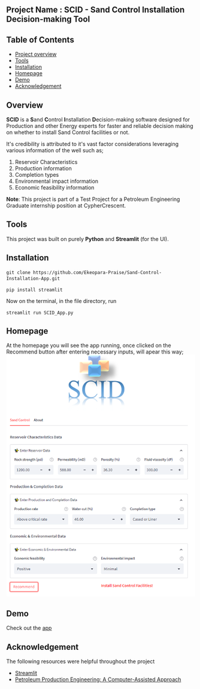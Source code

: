 ## Project Name : SCID - Sand Control Installation Decision-making Tool

## Table of Contents
- [Project overview](#Overview)
- [Tools](#Tools)
- [Installation](#Installation)
- [Homepage](Homepage)
- [Demo](#Demo)
- [Acknowledgement](#Acknowledgement)

## Overview
**SCID** is a **S**and **C**ontrol **I**nstallation **D**ecision-making software designed for Production and other Energy experts 
for faster and reliable decision making on whether to install Sand Control facilities or not. 

It's credibility is attributed to it's vast factor considerations leveraging various information of the well 
such as; 
1. Reservoir Characteristics
2. Production information
3. Completion types
4. Environmental impact information
5. Economic feasibility information

**Note**: This project is part of a Test Project for a Petroleum Engineering Graduate internship position at CypherCrescent. 

  ## Tools
  This project was built on purely **Python** and **Streamlit** (for the UI). 

## Installation
```
git clone https://github.com/Ekeopara-Praise/Sand-Control-Installation-App.git
```
```
pip install streamlit
```
Now on the terminal, in the file directory, run
```
streamlit run SCID_App.py
```
## Homepage
At the homepage you will see the app running, once clicked on the Recommend button after entering necessary inputs, will apear this way;
![image](https://github.com/Ekeopara-Praise/Sand-Control-Installation-App/blob/master/SCID_Homepage.PNG)

## Demo
Check out the [app](https://ekeopara-praise-sand-control-installation-app-scid-app-2i5j1w.streamlit.app/)

## Acknowledgement
The following resources were helpful throughout the project
- [Streamlit](https://streamlit.io/)
- [Petroleum Production Engineering: A Computer-Assisted Approach](https://www.amazon.com.be/-/en/Boyun-Guo-Phd/dp/0128093749)
